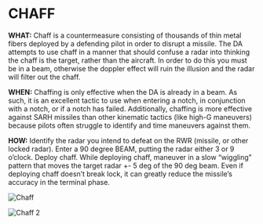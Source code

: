 # CHAFF

**WHAT:** Chaff is a countermeasure consisting of thousands of thin metal fibers deployed by a defending pilot in order to disrupt a missile. The DA attempts to use chaff in a manner that should confuse a radar into thinking the chaff is the target, rather than the aircraft. In order to do this you must be in a beam, otherwise the doppler effect will ruin the illusion and the radar will filter out the chaff.

**WHEN:** Chaffing is only effective when the DA is already in a beam. As such, it is an excellent tactic to use when entering a notch, in conjunction with a notch, or if a notch has failed. Additionally, chaffing is more effective against SARH missiles than other kinematic tactics (like high-G maneuvers) because pilots often struggle to identify and time maneuvers against them.

**HOW:**
Identify the radar you intend to defeat on the RWR (missile, or other locked radar).
Enter a 90 degree BEAM, putting the radar either 3 or 9 o’clock.
Deploy chaff.
While deploying chaff, maneuver in a slow “wiggling” pattern that moves the target radar +- 5 deg of the 90 deg beam.
Even if deploying chaff doesn’t break lock, it can greatly reduce the missile’s accuracy in the terminal phase.

![Chaff](/images/chaff.gif)

![Chaff 2](/images/caff2.png)
